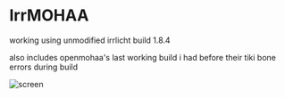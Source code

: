# IrrMOHAA
working using unmodified irrlicht build 1.8.4

also includes openmohaa's last working build i had before their tiki bone errors during build

![screen](screen.png)
